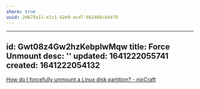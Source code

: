 ```yaml
---
share: true
uuid: 2d679a11-e1c1-42e9-acd7-bb2466cb4e78
---
```

---
id: Gwt08z4Gw2hzKebpIwMqw
title: Force Unmount
desc: ''
updated: 1641222055741
created: 1641222054132
---

[How do I forcefully unmount a Linux disk partition? - nixCraft](https://www.cyberciti.biz/tips/how-do-i-forcefully-unmount-a-disk-partition.html)
